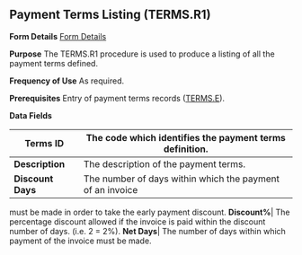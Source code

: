 ## Payment Terms Listing (TERMS.R1)
<PageHeader />

**Form Details**
[Form Details](../TERMS-R1-1/README.md)

**Purpose**
The TERMS.R1 procedure is used to produce a listing of all the payment terms
defined.

**Frequency of Use**
As required.

**Prerequisites**
Entry of payment terms records ([TERMS.E](../TERMS-E/README.md)).

**Data Fields**

| **Terms ID**      | The code which identifies the payment terms definition.   |
| ----------------- | --------------------------------------------------------- |
| **Description**   | The description of the payment terms.                     |
| **Discount Days** | The number of days within which the payment of an invoice |
must be made in order to take the early payment discount.
**Discount%**|  The percentage discount allowed if the invoice is paid within
the discount number of days. (i.e. 2 = 2%).
**Net Days**|  The number of days within which payment of the invoice must be
made.

<badge text= "Version 8.10.57 " vertical="middle" />

<PageFooter />
